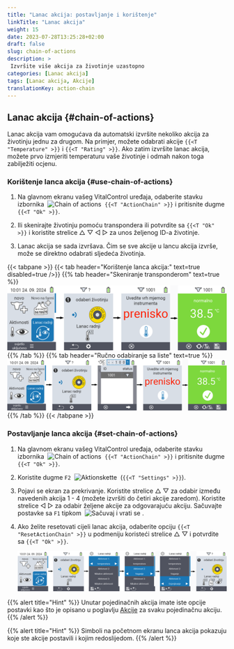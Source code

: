 ```yaml
---
title: "Lanac akcija: postavljanje i korištenje"
linkTitle: "Lanac akcija"
weight: 15
date: 2023-07-28T13:25:28+02:00
draft: false
slug: chain-of-actions
description: >
 Izvršite više akcija za životinje uzastopno
categories: [Lanac akcija]
tags: [Lanac akcija, Akcije]
translationKey: action-chain
---
```

## Lanac akcija {#chain-of-actions}

Lanac akcija vam omogućava da automatski izvršite nekoliko akcija za životinju jednu za drugom. Na primjer, možete odabrati akcije `{{<T "Temperature" >}}` i `{{<T "Rating" >}}`. Ako zatim izvršite lanac akcija, možete prvo izmjeriti temperaturu vaše životinje i odmah nakon toga zabilježiti ocjenu.

### Korištenje lanca akcija {#use-chain-of-actions}

1. Na glavnom ekranu vašeg VitalControl uređaja, odaberite stavku izbornika &nbsp;<img src="/icons/actions/action-chain.svg" width="35" align="bottom" alt="Chain of actions" />&nbsp; `{{<T "ActionChain" >}}` i pritisnite dugme `{{<T "Ok" >}}`.

2. Ili skenirajte životinju pomoću transpondera ili potvrdite sa `{{<T "Ok" >}}` i koristite strelice △ ▽ ◁ ▷ za unos željenog ID-a životinje.

3. Lanac akcija se sada izvršava. Čim se sve akcije u lancu akcija izvrše, može se direktno odabrati sljedeća životinja.

{{< tabpane >}}
{{< tab header="Korištenje lanca akcija:" text=true disabled=true />}}
{{% tab header="Skeniranje transponderom" text=true %}}
![VitalControl: Menu chain of actions](images/chainofactions-scan.png "Chain of actions")
{{% /tab %}}
{{% tab header="Ručno odabiranje sa liste" text=true %}}
![VitalControl: Menu chain of actions](images/chainofactions.png "Chain of actions")
{{% /tab %}}
{{< /tabpane >}}

### Postavljanje lanca akcija {#set-chain-of-actions}

1. Na glavnom ekranu vašeg VitalControl uređaja, odaberite stavku izbornika &nbsp;<img src="/icons/actions/action-chain.svg" width="35" align="bottom" alt="Chain of actions" />&nbsp; `{{<T "ActionChain" >}}` i pritisnite dugme `{{<T "Ok" >}}`.

2. Koristite dugme `F2` &nbsp;<img src="/icons/gear.svg" width="25" align="bottom" alt="Aktionskette" />&nbsp; (`{{<T "Settings" >}}`).

3. Pojavi se ekran za prekrivanje. Koristite strelice △ ▽ za odabir između navedenih akcija 1 - 4 (možete izvršiti do četiri akcije zaredom). Koristite strelice ◁ ▷ za odabir željene akcije za odgovarajuću akciju. Sačuvajte postavke sa `F1` tipkom &nbsp;<img src="/icons/footer/save_exit.svg" width="65" align="bottom" alt="Sačuvaj i vrati se" />&nbsp;.

4. Ako želite resetovati cijeli lanac akcija, odaberite opciju `{{<T "ResetActionChain" >}}` u podmeniju koristeći strelice △ ▽ i potvrdite sa `{{<T "Ok" >}}`.

    ![VitalControl: Meni lanac akcija](images/setchainofactions.png "Postavi lanac akcija")

{{% alert title="Hint" %}}
Unutar pojedinačnih akcija imate iste opcije postavki kao što je opisano u poglavlju [Akcije](../actions) za svaku pojedinačnu akciju.
{{% /alert %}}

{{% alert title="Hint" %}}
Simboli na početnom ekranu lanca akcija pokazuju koje ste akcije postavili i kojim redoslijedom.
{{% /alert %}}
